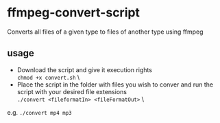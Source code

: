 # ffmpeg-convert-script
Converts all files of a given type to files of another type using ffmpeg

## usage
 - Download the script and give it execution rights \
`chmod +x convert.sh` \
 - Place the script in the folder with files you wish to conver and run the script with your desired file extensions \
`./convert <fileformatIn> <fileFormatOut>` \

e.g. `./convert mp4 mp3`
